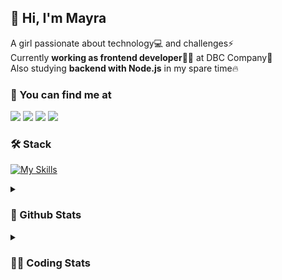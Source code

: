 ## 👋 Hi, I'm Mayra

A girl passionate about technology💻 and challenges⚡  
Currently **working as frontend developer**👩‍💻 at DBC Company🚀  
Also studying **backend with Node.js** in my spare time🔥  

### 💬 You can find me at

<a href="https://mayra.dev" target="_blank" rel="noopener"><img src="https://img.shields.io/badge/-mayra.dev-005FED?style=flat&logo=Google-chrome&logoColor=white"/></a>
<a href="https://linkedin.com/in/mayraamaral" target="_blank" rel="noopener"><img src="https://img.shields.io/badge/-/mayraamaral-0077B5?style=flat&logo=Linkedin&logoColor=white"/></a>
<a href="mailto:mayra@mayra.dev" target="_blank" rel="noopener"><img src="https://img.shields.io/badge/-mayra@mayra.dev-D14836?style=flat&logo=Gmail&logoColor=white"/></a>
<a href="" target="_blank" rel="noopener"><img src="https://img.shields.io/badge/-mayra%230179-7289DA?style=flat&logo=Discord&logoColor=white"/></a>

### 🛠️ Stack

[![My Skills](https://skillicons.dev/icons?i=react,redux,styledcomponents,html,css,sass,js,ts,py,nodejs,git,linux,bash,figma)](https://skillicons.dev)

<details>
    <summary><h3>📌 Github Stats</h3></summary>
  <table>
      <td><img height="160em" src="https://github-readme-stats.vercel.app/api?username=mayraamaral&show_icons=true&theme=algolia&hide_border=true&hide=stars&count_private=true" alt="Readme stats"></td>
      <td><img height="160em" src="https://github-readme-stats.vercel.app/api/top-langs/?username=mayraamaral&&layout=compact&&theme=algolia&hide_border=true&langs_count=6" alt="Language stats"></td>
  </table>

  <p align="center">
    <img src="https://github-readme-streak-stats.herokuapp.com?user=mayraamaral&theme=dark&hide_border=true&date_format=j%20M%5B%20Y%5D&locale=pt-br&background=050F2C&ring=0195DD&fire=23AA7D&currStreakLabel=23AA7D" alt="Streak stats">
  </p> 
</details>

<details>
  <summary><h3>👩‍💻 Coding Stats</h3></summary>
  
  <!--START_SECTION:waka-->
![Code Time](http://img.shields.io/badge/Code%20Time-16%20hrs%2018%20mins-blue)

**🐱 My GitHub Data** 

> 🏆 97 Contributions in the Year 2023
 > 
> 📦 573.1 kB Used in GitHub's Storage 
 > 
> 🚫 Not Opted to Hire
 > 
> 📜 36 Public Repositories 
 > 
> 🔑 22 Private Repositories  
 > 
**I'm a Night 🦉** 

```text
🌞 Morning       60 commits       ██░░░░░░░░░░░░░░░░░░░░░░░   10.36 % 
🌆 Daytime      228 commits       █████████░░░░░░░░░░░░░░░░   39.38 % 
🌃 Evening      238 commits       ██████████░░░░░░░░░░░░░░░   41.11 % 
🌙 Night         53 commits       ██░░░░░░░░░░░░░░░░░░░░░░░   09.15 % 

```
📅 **I'm Most Productive on Wednesday** 

```text
Monday         101 commits       ████░░░░░░░░░░░░░░░░░░░░░   17.44 % 
Tuesday         87 commits       ███░░░░░░░░░░░░░░░░░░░░░░   15.03 % 
Wednesday      107 commits       ████░░░░░░░░░░░░░░░░░░░░░   18.48 % 
Thursday       104 commits       ████░░░░░░░░░░░░░░░░░░░░░   17.96 % 
Friday          62 commits       ██░░░░░░░░░░░░░░░░░░░░░░░   10.71 % 
Saturday        44 commits       ██░░░░░░░░░░░░░░░░░░░░░░░   07.60 % 
Sunday          74 commits       ███░░░░░░░░░░░░░░░░░░░░░░   12.78 % 

```


📊 **This Week I Spent My Time On** 

```text
⌚︎ Time Zone: America/Sao_Paulo

💬 Programming Languages: 
CSS                      3 hrs 24 mins       ███████████░░░░░░░░░░░░░░   45.16 % 
HTML                     3 hrs 11 mins       ██████████░░░░░░░░░░░░░░░   42.30 % 
Markdown                 56 mins             ███░░░░░░░░░░░░░░░░░░░░░░   12.55 % 

🔥 Editors: 
VS Code                  7 hrs 33 mins       █████████████████████████   100.00 % 

🐱‍💻 Projects: 
codigos                  2 hrs 48 mins       █████████░░░░░░░░░░░░░░░░   37.23 % 
portfolio                1 hr 37 mins        █████░░░░░░░░░░░░░░░░░░░░   21.58 % 
aula01                   52 mins             ███░░░░░░░░░░░░░░░░░░░░░░   11.59 % 
aula02                   36 mins             ██░░░░░░░░░░░░░░░░░░░░░░░   08.06 % 
aula03                   30 mins             █░░░░░░░░░░░░░░░░░░░░░░░░   06.82 % 

💻 Operating System: 
Linux                    7 hrs 33 mins       █████████████████████████   100.00 % 

```

**I Mostly Code in TypeScript** 

```text
TypeScript               49 repos            █████████████████░░░░░░░░   70.00 % 
HTML                     12 repos            ████░░░░░░░░░░░░░░░░░░░░░   17.14 % 
JavaScript               7 repos             ██░░░░░░░░░░░░░░░░░░░░░░░   10.00 % 
CSS                      2 repos             ░░░░░░░░░░░░░░░░░░░░░░░░░   02.86 % 

```



 Last Updated on 12/02/2023 18:37:25 UTC
<!--END_SECTION:waka-->

</details>
